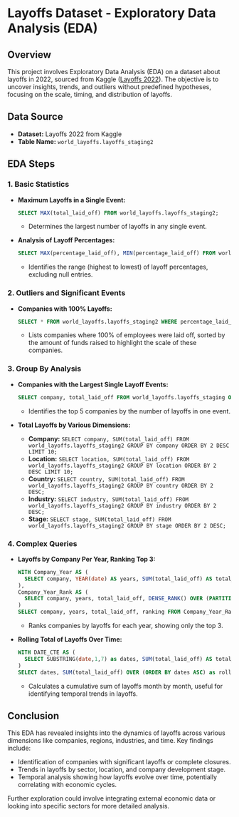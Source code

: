 # Layoffs Dataset - Exploratory Data Analysis (EDA)

## Overview

This project involves Exploratory Data Analysis (EDA) on a dataset about layoffs in 2022, sourced from Kaggle ([Layoffs 2022](https://www.kaggle.com/datasets/swaptr/layoffs-2022)). The objective is to uncover insights, trends, and outliers without predefined hypotheses, focusing on the scale, timing, and distribution of layoffs.

## Data Source
- **Dataset:** Layoffs 2022 from Kaggle
- **Table Name:** `world_layoffs.layoffs_staging2`

## EDA Steps

### 1. **Basic Statistics**
   - **Maximum Layoffs in a Single Event:**
     ```sql
     SELECT MAX(total_laid_off) FROM world_layoffs.layoffs_staging2;
     ```
     - Determines the largest number of layoffs in any single event.

   - **Analysis of Layoff Percentages:**
     ```sql
     SELECT MAX(percentage_laid_off), MIN(percentage_laid_off) FROM world_layoffs.layoffs_staging2 WHERE percentage_laid_off IS NOT NULL;
     ```
     - Identifies the range (highest to lowest) of layoff percentages, excluding null entries.

### 2. **Outliers and Significant Events**
   - **Companies with 100% Layoffs:**
     ```sql
     SELECT * FROM world_layoffs.layoffs_staging2 WHERE percentage_laid_off = 1 ORDER BY funds_raised_millions DESC;
     ```
     - Lists companies where 100% of employees were laid off, sorted by the amount of funds raised to highlight the scale of these companies.

### 3. **Group By Analysis**
   - **Companies with the Largest Single Layoff Events:**
     ```sql
     SELECT company, total_laid_off FROM world_layoffs.layoffs_staging ORDER BY total_laid_off DESC LIMIT 5;
     ```
     - Identifies the top 5 companies by the number of layoffs in one event.

   - **Total Layoffs by Various Dimensions:**
     - **Company:** `SELECT company, SUM(total_laid_off) FROM world_layoffs.layoffs_staging2 GROUP BY company ORDER BY 2 DESC LIMIT 10;`
     - **Location:** `SELECT location, SUM(total_laid_off) FROM world_layoffs.layoffs_staging2 GROUP BY location ORDER BY 2 DESC LIMIT 10;`
     - **Country:** `SELECT country, SUM(total_laid_off) FROM world_layoffs.layoffs_staging2 GROUP BY country ORDER BY 2 DESC;`
     - **Industry:** `SELECT industry, SUM(total_laid_off) FROM world_layoffs.layoffs_staging2 GROUP BY industry ORDER BY 2 DESC;`
     - **Stage:** `SELECT stage, SUM(total_laid_off) FROM world_layoffs.layoffs_staging2 GROUP BY stage ORDER BY 2 DESC;`

### 4. **Complex Queries**
   - **Layoffs by Company Per Year, Ranking Top 3:**
     ```sql
     WITH Company_Year AS (
       SELECT company, YEAR(date) AS years, SUM(total_laid_off) AS total_laid_off FROM layoffs_staging2 GROUP BY company, YEAR(date)
     ),
     Company_Year_Rank AS (
       SELECT company, years, total_laid_off, DENSE_RANK() OVER (PARTITION BY years ORDER BY total_laid_off DESC) AS ranking FROM Company_Year
     )
     SELECT company, years, total_laid_off, ranking FROM Company_Year_Rank WHERE ranking <= 3 AND years IS NOT NULL ORDER BY years ASC, total_laid_off DESC;
     ```
     - Ranks companies by layoffs for each year, showing only the top 3.

   - **Rolling Total of Layoffs Over Time:**
     ```sql
     WITH DATE_CTE AS (
       SELECT SUBSTRING(date,1,7) as dates, SUM(total_laid_off) AS total_laid_off FROM layoffs_staging2 GROUP BY dates ORDER BY dates ASC
     )
     SELECT dates, SUM(total_laid_off) OVER (ORDER BY dates ASC) as rolling_total_layoffs FROM DATE_CTE ORDER BY dates ASC;
     ```
     - Calculates a cumulative sum of layoffs month by month, useful for identifying temporal trends in layoffs.

## Conclusion

This EDA has revealed insights into the dynamics of layoffs across various dimensions like companies, regions, industries, and time. Key findings include:
- Identification of companies with significant layoffs or complete closures.
- Trends in layoffs by sector, location, and company development stage.
- Temporal analysis showing how layoffs evolve over time, potentially correlating with economic cycles.

Further exploration could involve integrating external economic data or looking into specific sectors for more detailed analysis.
